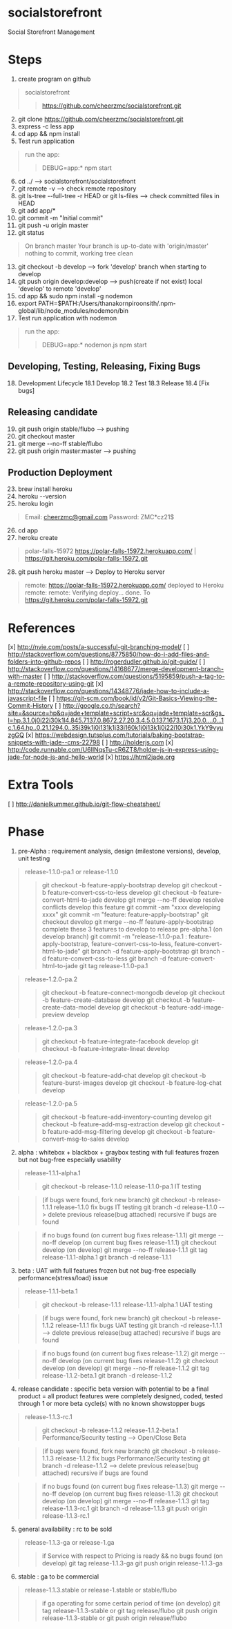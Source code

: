 # socialstorefront
Social Storefront Management

# Steps
1. create program on github
> socialstorefront
>> https://github.com/cheerzmc/socialstorefront.git

2. git clone https://github.com/cheerzmc/socialstorefront.git
3. express -c less app
4. cd app && npm install
5. Test run application
> run the app:
>> DEBUG=app:* npm start

6. cd ../  --> socialstorefront/socialstorefront
7. git remote -v --> check remote repository
8. git ls-tree --full-tree -r HEAD
      or git ls-files
--> check committed files in HEAD   
9. git add app/*
10. git commit -m "Initial commit"
11. git push -u origin master
12. git status
> On branch master
> Your branch is up-to-date with 'origin/master'
> nothing to commit, working tree clean

13. git checkout -b develop --> fork 'develop' branch when starting to develop
14. git push origin develop:develop --> push(create if not exist) local 'develop' to remote 'develop'
15. cd app && sudo npm install -g nodemon
16. export PATH=$PATH:/Users/thanakornpiroonsith/.npm-global/lib/node_modules/nodemon/bin
17. Test run application with nodemon
> run the app:
>> DEBUG=app:* nodemon.js npm start

## Developing, Testing, Releasing, Fixing Bugs
18. Development Lifecycle
18.1 Develop
18.2 Test
18.3 Release
18.4 [Fix bugs]

## Releasing candidate
19. git push origin stable/flubo --> pushing
20. git checkout master
21. git merge --no-ff stable/flubo
22. git push origin master:master --> pushing

## Production Deployment
23. brew install heroku
24. heroku --version
25. heroku login
> Email: cheerzmc@gmail.com
> Password: ZMC*cz21$

26. cd app
27. heroku create
> polar-falls-15972
> https://polar-falls-15972.herokuapp.com/ | https://git.heroku.com/polar-falls-15972.git

28. git push heroku master  --> Deploy to Heroku server

> remote:        https://polar-falls-15972.herokuapp.com/ deployed to Heroku
> remote:
> remote: Verifying deploy... done.
> To https://git.heroku.com/polar-falls-15972.git


# References
[x] http://nvie.com/posts/a-successful-git-branching-model/
[ ] http://stackoverflow.com/questions/8775850/how-do-i-add-files-and-folders-into-github-repos
[ ] http://rogerdudler.github.io/git-guide/
[ ] http://stackoverflow.com/questions/14168677/merge-development-branch-with-master
[ ] http://stackoverflow.com/questions/5195859/push-a-tag-to-a-remote-repository-using-git
[x] http://stackoverflow.com/questions/14348776/jade-how-to-include-a-javascript-file
[ ] https://git-scm.com/book/id/v2/Git-Basics-Viewing-the-Commit-History
[ ] http://google.co.th/search?site=&source=hp&q=jade+template+script+src&oq=jade+template+scr&gs_l=hp.3.1.0j0i22i30k1l4.845.7137.0.8672.27.20.3.4.5.0.137.1673.17j3.20.0....0...1c.1.64.hp..0.21.1294.0..35i39k1j0i131k1j33i160k1j0i13k1j0i22i10i30k1.YkY9vyuzgGQ
[x] https://webdesign.tutsplus.com/tutorials/baking-bootstrap-snippets-with-jade--cms-22798
[ ] http://holderjs.com
[x] http://code.runnable.com/U6IlNqsTu-cR6ZT8/holder-js-in-express-using-jade-for-node-js-and-hello-world
[x] https://html2jade.org

# Extra Tools
[ ] http://danielkummer.github.io/git-flow-cheatsheet/


# Phase
1. pre-Alpha : requirement analysis, design (milestone versions), develop, unit testing
> release-1.1.0-pa.1 or release-1.1.0
>> git checkout -b feature-apply-bootstrap develop
  >> git checkout -b feature-convert-css-to-less develop
  >> git checkout -b feature-convert-html-to-jade develop
>> git merge --no-ff develop
>> resolve conflicts
>> develop this feature
>> git commit -am "xxxx developing xxxx"
>> git commit -m "feature: feature-apply-bootstrap"
>> git checkout develop
>> git merge --no-ff feature-apply-bootstrap
>> complete these 3 features to develop to release pre-alpha.1
>> (on develop branch) git commit -m "release-1.1.0-pa.1 : feature-apply-bootstrap, feature-convert-css-to-less, feature-convert-html-to-jade"
>> git branch -d feature-apply-bootstrap
>> git branch -d feature-convert-css-to-less
>> git branch -d feature-convert-html-to-jade
>> git tag release-1.1.0-pa.1

> release-1.2.0-pa.2
>> git checkout -b feature-connect-mongodb develop
>> git checkout -b feature-create-database develop
>> git checkout -b feature-create-data-model develop
>> git checkout -b feature-add-image-preview develop

> release-1.2.0-pa.3
>> git checkout -b feature-integrate-facebook develop
>> git checkout -b feature-integrate-lineat develop

> release-1.2.0-pa.4
>> git checkout -b feature-add-chat develop
>> git checkout -b feature-burst-images develop
>> git checkout -b feature-log-chat develop

> release-1.2.0-pa.5
>> git checkout -b feature-add-inventory-counting develop
>> git checkout -b feature-add-msg-extraction develop
>> git checkout -b feature-add-msg-filtering develop
>> git checkout -b feature-convert-msg-to-sales develop

2. alpha : whitebox + blackbox + graybox testing with full features frozen but not bug-free especially usability
> release-1.1.1-alpha.1
>> git checkout -b release-1.1.0 release-1.1.0-pa.1
>> IT testing

>> (if bugs were found, fork new branch)
>> git checkout -b release-1.1.1 release-1.1.0
>> fix bugs
>> IT testing
>> git branch -d release-1.1.0  --> delete previous release(bug attached)
>> recursive if bugs are found

>> if no bugs found
>> (on current bug fixes release-1.1.1) git merge --no-ff develop
>> (on current bug fixes release-1.1.1) git checkout develop
>> (on develop) git merge --no-ff release-1.1.1
>> git tag release-1.1.1-alpha.1
>> git branch -d release-1.1.1


3. beta : UAT with full features frozen but not bug-free especially performance(stress/load) issue   
> release-1.1.1-beta.1
>> git checkout -b release-1.1.1 release-1.1.1-alpha.1
>> UAT testing

>> (if bugs were found, fork new branch)
>> git checkout -b release-1.1.2 release-1.1.1
>> fix bugs
>> UAT testing
>> git branch -d release-1.1.1 --> delete previous release(bug attached)
>> recursive if bugs are found

>> if no bugs found
>> (on current bug fixes release-1.1.2) git merge --no-ff develop
>> (on current bug fixes release-1.1.2) git checkout develop
>> (on develop) git merge --no-ff release-1.1.2
>> git tag release-1.1.2-beta.1
>> git branch -d release-1.1.2

4. release candidate : specific beta version with potential to be a final product = all product features were completely designed, coded, tested through 1 or more beta cycle(s) with no known showstopper bugs
> release-1.1.3-rc.1
>> git checkout -b release-1.1.2 release-1.1.2-beta.1
>> Performance/Security testing --> Open/Close Beta

>> (if bugs were found, fork new branch)
>> git checkout -b release-1.1.3 release-1.1.2
>> fix bugs
>> Performance/Security testing
>> git branch -d release-1.1.2 --> delete previous release(bug attached)
>> recursive if bugs are found

>> if no bugs found
>> (on current bug fixes release-1.1.3) git merge --no-ff develop
>> (on current bug fixes release-1.1.3) git checkout develop
>> (on develop) git merge --no-ff release-1.1.3
>> git tag release-1.1.3-rc.1
>> git branch -d release-1.1.3
>> git push origin release-1.1.3-rc.1

5. general availability : rc to be sold
> release-1.1.3-ga or release-1.ga
>> if Service with respect to Pricing is ready && no bugs found
>> (on develop) git tag release-1.1.3-ga
>> git push origin release-1.1.3-ga

6. stable : ga to be commercial
> release-1.1.3.stable or release-1.stable or stable/flubo
>> if ga operating for some certain period of time
>> (on develop) git tag release-1.1.3-stable
      or git tag release/flubo
>> git push origin release-1.1.3-stable
      or git push origin release/flubo
